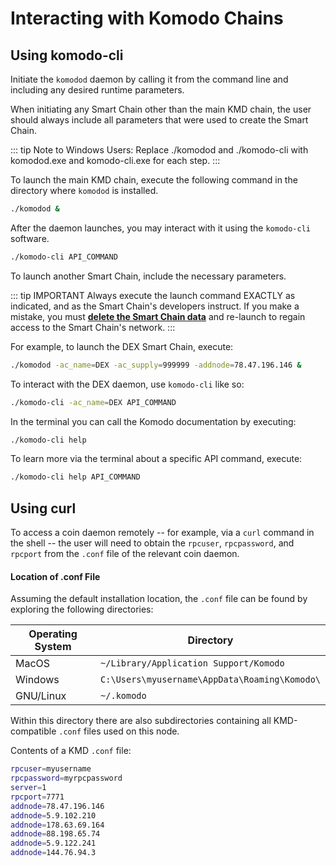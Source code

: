 # Interacting with Komodo Chains

## Using komodo-cli
Initiate the `komodod` daemon by calling it from the command line and including any desired runtime parameters.

When initiating any Smart Chain other than the main KMD chain, the user should always include all parameters that were used to create the Smart Chain.

::: tip
  Note to Windows Users: Replace ./komodod and ./komodo-cli with komodod.exe and komodo-cli.exe for each step.
:::

To launch the main KMD chain, execute the following command in the directory where `komodod` is installed.

```bash
./komodod &
```

After the daemon launches, you may interact with it using the `komodo-cli` software.

```bash
./komodo-cli API_COMMAND
```

To launch another Smart Chain, include the necessary parameters.

::: tip IMPORTANT
Always execute the launch command EXACTLY as indicated, and as the Smart Chain's developers instruct. If you make a mistake, you must [<b>delete the Smart Chain data</b>](../../../basic-docs/smart-chains/smart-chain-setup/smart-chain-maintenance.html#manually-deleting-blockchain-data) and re-launch to regain access to the Smart Chain's network.
:::

For example, to launch the DEX Smart Chain, execute:

```bash
./komodod -ac_name=DEX -ac_supply=999999 -addnode=78.47.196.146 &
```

To interact with the DEX daemon, use `komodo-cli` like so:

```bash
./komodo-cli -ac_name=DEX API_COMMAND
```

In the terminal you can call the Komodo documentation by executing:

```bash
./komodo-cli help
```

To learn more via the terminal about a specific API command, execute:

```bash
./komodo-cli help API_COMMAND
```
## Using curl

To access a coin daemon remotely -- for example, via a `curl` command in the shell -- the user will need to obtain the `rpcuser`, `rpcpassword`, and `rpcport` from the `.conf` file of the relevant coin daemon.

#### Location of .conf File

Assuming the default installation location, the `.conf` file can be found by exploring the following directories:

| Operating System | Directory |
| ---------------- | --------- |
| MacOS | `~/Library/Application Support/Komodo` |
| Windows | `C:\Users\myusername\AppData\Roaming\Komodo\` |
| GNU/Linux | `~/.komodo` |


Within this directory there are also subdirectories containing all KMD-compatible `.conf` files used on this node.

Contents of a KMD `.conf` file:

```bash
rpcuser=myusername
rpcpassword=myrpcpassword
server=1
rpcport=7771
addnode=78.47.196.146
addnode=5.9.102.210
addnode=178.63.69.164
addnode=88.198.65.74
addnode=5.9.122.241
addnode=144.76.94.3
```

